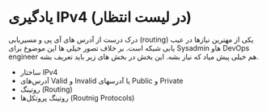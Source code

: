# یادگیری IPv4 (در لیست انتظار)
درک درست از آدرس های آی پی و مسیریابی (routing) یکی از مهترین نیازها در عیب یابی شبکه است. بر خلاف تصور خیلی ها این موضوع برای Sysadmin هاو DevOps engineer هم خیلی پیش میاد که نیاز بشه. این بخش در بخش های زیر باید تعریف بشه.  

* ساختار IPv4
* آدرس‌های Valid و Invalid یا آدرسهای Public و Private
* روتینگ (Routing)
* روتینگ پروتکل‌ها (Routnig Protocols)
